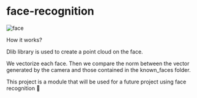 # face-recognition

![face](images/face_recognition.gif)

How it works?

Dlib library is used to create a point cloud on the face. 

We vectorize each face. Then we compare the norm between the vector generated by the camera and those contained in the known_faces folder.

This project is a module that will be used for a future project using face recognition 🚀 
